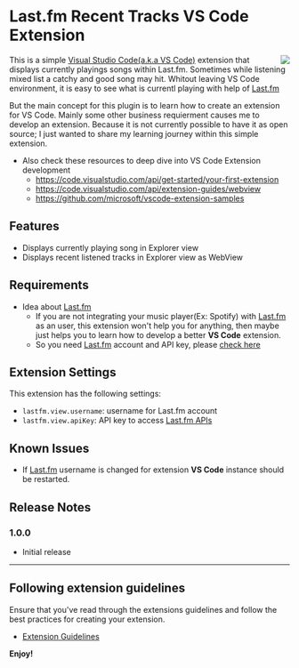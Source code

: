 # Last.fm Recent Tracks **VS Code** Extension

<img src="https://user-images.githubusercontent.com/4550197/144708315-1f4392bf-0289-4909-934e-3f3f44242336.gif" align="right" />

This is a simple [Visual Studio Code(a.k.a VS Code)](https://code.visualstudio.com/) extension that displays currently playings songs within Last.fm. Sometimes while listening mixed list a catchy and good song may hit. Whitout leaving VS Code environment, it is easy to see what is currentl playing with help of [Last.fm](https://last.fm)

But the main concept for this plugin is to learn how to create an extension for VS Code. Mainly some other business requierment causes me to develop an extension. Because it is not currently possible to have it as open source; I just wanted to share my learning journey within this simple extension.

- Also check these resources to deep dive into VS Code Extension development
    - https://code.visualstudio.com/api/get-started/your-first-extension
    - https://code.visualstudio.com/api/extension-guides/webview
    - https://github.com/microsoft/vscode-extension-samples

## Features

- Displays currently playing song in Explorer view
- Displays recent listened tracks in Explorer view as WebView

## Requirements

- Idea about [Last.fm](https://last.fm)
    - If you are not integrating your music player(Ex: Spotify) with [Last.fm](https://last.fm) as an user, this extension won't help you for anything, then maybe just helps you to learn how to develop a better **VS Code** extension.
    - So you need [Last.fm](https://last.fm) account and API key, please [check here](https://www.last.fm/api/account/create)


## Extension Settings

This extension has the following settings:

* `lastfm.view.username`: username for Last.fm account
* `lastfm.view.apiKey`: API key to access [Last.fm APIs]()



## Known Issues

- If [Last.fm](https://last.fm) username is changed for extension **VS Code** instance should be restarted.

## Release Notes

### 1.0.0

- Initial release

-----------------------------------------------------------------------------------------------------------
## Following extension guidelines

Ensure that you've read through the extensions guidelines and follow the best practices for creating your extension.

* [Extension Guidelines](https://code.visualstudio.com/api/references/extension-guidelines)


**Enjoy!**
